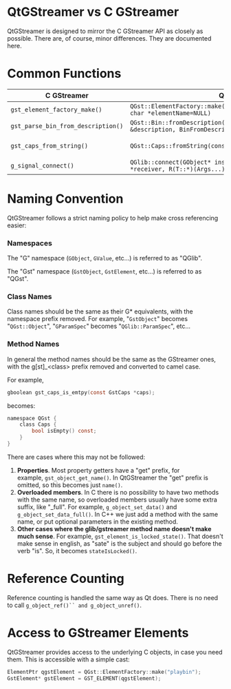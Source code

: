 # QtGStreamer vs C GStreamer

QtGStreamer is designed to mirror the C GStreamer API as closely as
possible. There are, of course, minor differences. They are documented
here.

# Common Functions

<table>
<colgroup>
<col width="50%" />
<col width="50%" />
</colgroup>
<thead>
<tr class="header">
<th>C GStreamer</th>
<th>QtGStreamer</th>
</tr>
</thead>
<tbody>
<tr class="odd">
<td><code>gst_element_factory_make()</code></td>
<td><code>QGst::ElementFactory::make(const QString &amp;factoryName, const char *elementName=NULL)</code></td>
</tr>
<tr class="even">
<td><code>gst_parse_bin_from_description()</code></td>
<td><code>QGst::Bin::fromDescription(const QString &amp;description, BinFromDescriptionOption ghostUnlinkedPads=Ghost)</code></td>
</tr>
<tr class="odd">
<td><code>gst_caps_from_string()</code></td>
<td><p><code>QGst::Caps::fromString(const QString &amp;string)</code></p></td>
</tr>
<tr class="even">
<td><code>g_signal_connect()</code></td>
<td><code>QGlib::connect(GObject* instance, const char *detailedSignal, T *receiver, R(T::*)(Args...) slot, ConnectFlags flags)</code></td>
</tr>
</tbody>
</table>

# Naming Convention

QtGStreamer follows a strict naming policy to help make cross
referencing easier:

### Namespaces

The "G" namespace (`GObject`, `GValue`, etc...) is referred to as
"QGlib".

The "Gst" namespace (`GstObject`, `GstElement`, etc...) is referred to
as "QGst".

### Class Names

Class names should be the same as their G\* equivalents, with the
namespace prefix removed. For example, "`GstObject`" becomes
"`QGst::Object`", "`GParamSpec`" becomes "`QGlib::ParamSpec`", etc...

### Method Names

In general the method names should be the same as the GStreamer ones,
with the g\[st\]\_\<class\> prefix removed and converted to camel case.

For example,

``` c
gboolean gst_caps_is_emtpy(const GstCaps *caps);
```

becomes:

``` c
namespace QGst {
    class Caps {
        bool isEmpty() const;
    }
}
```

There are cases where this may not be followed:

1.  **Properties**. Most property getters have a "get" prefix, for
    example, `gst_object_get_name()`. In QtGStreamer the "get" prefix is
    omitted, so this becomes just `name()`.
2.  **Overloaded members**. In C there is no possibility to have two
    methods with the same name, so overloaded members usually have some
    extra suffix, like "\_full". For example, `g_object_set_data()` and
    `g_object_set_data_full()`. In C++ we just add a method with the
    same name, or put optional parameters in the existing method.
3.  **Other cases where the glib/gstreamer method name doesn't make much
    sense**. For example, `gst_element_is_locked_state()`. That doesn't
    make sense in english, as "sate" is the subject and should go before
    the verb "is". So, it becomes `stateIsLocked()`.

# Reference Counting

Reference counting is handled the same way as Qt does. There is no need
to call `g_object_ref()`` and g_object_unref()`.

# Access to GStreamer Elements

QtGStreamer provides access to the underlying C objects, in case you
need them. This is accessible with a simple cast:

``` c
ElementPtr qgstElement = QGst::ElementFactory::make("playbin");
GstElement* gstElement = GST_ELEMENT(qgstElement);
```
